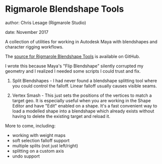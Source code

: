 # Rigmarole Blendshape Tools

author: Chris Lesage (Rigmarole Studio)

date: November 2017

A collection of utilities for working in Autodesk Maya
with blendshapes and character rigging workflows.

The [source for Rigmarole Blendshape Tools](https://github.com/chris-lesage/rigmarole-tools) is available on
GitHub.

I wrote this because Maya's "Flip Blendshape" silently corrupted my geometry
and I realized I needed some scripts I could trust and fix.

1. Split Blendshapes - I had never found a blendshape splitting tool where
you could control the falloff. Linear falloff usually causes visible seams.

2. Vertex Smash - This just sets the positions of the vertices to match
a target geo. It is especially useful when you are working in the Shape
Editor and have "Edit" enabled on a shape. It's a fast convenient way
to load a modelled shape into a blendshape which already exists without
having to delete the existing target and reload it.

More to come, including:
* working with weight maps
* soft selection falloff support
* multiple splits (not just left/right)
* splitting on a custom axis
* undo support
